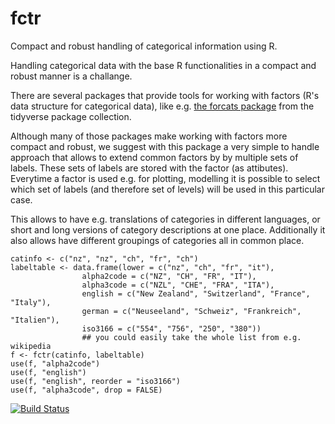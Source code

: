 # fctr
Compact and robust handling of categorical information using R.

Handling categorical data with the base R functionalities in a compact and robust manner is a challange.

There are several packages that provide tools for working with factors (R's data structure for categorical data), like e.g. [the  forcats package](https://forcats.tidyverse.org/) from the tidyverse package collection.

Although many of those packages make working with factors more compact and robust, we suggest with this package a very simple to handle approach that allows to extend common factors by by multiple sets of labels.
These sets of labels are stored with the factor (as attibutes).
Everytime a factor is used e.g. for plotting, modelling it is possible to select which set of labels (and therefore set of levels) will be used in this particular case.

This allows to have e.g. translations of categories in different languages, or short and long versions of category descriptions at one place.
Additionally it also allows have different groupings of categories all in common place.

```{r taeser}
catinfo <- c("nz", "nz", "ch", "fr", "ch")
labeltable <- data.frame(lower = c("nz", "ch", "fr", "it"),
                alpha2code = c("NZ", "CH", "FR", "IT"),
                alpha3code = c("NZL", "CHE", "FRA", "ITA"),
                english = c("New Zealand", "Switzerland", "France", "Italy"),
                german = c("Neuseeland", "Schweiz", "Frankreich", "Italien"),
                iso3166 = c("554", "756", "250", "380"))
                ## you could easily take the whole list from e.g. wikipedia
f <- fctr(catinfo, labeltable)
use(f, "alpha2code")
use(f, "english")
use(f, "english", reorder = "iso3166")
use(f, "alpha3code", drop = FALSE)
```
[![Build Status](https://travis-ci.org/thofab/fctr.svg?branch=master)](https://travis-ci.org/thofab/fctr)
